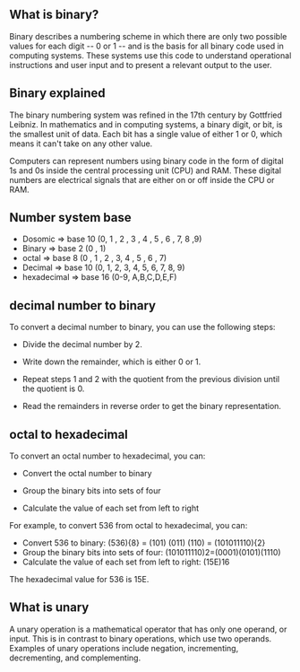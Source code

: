 ## What is binary?

Binary describes a numbering scheme in which there are only two possible values for each digit -- 0 or 1 -- and is the basis for all binary code used in computing systems. These systems use this code to understand operational instructions and user input and to present a relevant output to the user.

## Binary explained

The binary numbering system was refined in the 17th century by Gottfried Leibniz. In mathematics and in computing systems, a binary digit, or bit, is the smallest unit of data. Each bit has a single value of either 1 or 0, which means it can't take on any other value.

Computers can represent numbers using binary code in the form of digital 1s and 0s inside the central processing unit (CPU) and RAM. These digital numbers are electrical signals that are either on or off inside the CPU or RAM.

## Number system base

- Dosomic => base 10 (0, 1 , 2 , 3 , 4 , 5 , 6 , 7, 8 ,9)
- Binary => base 2 (0 , 1)
- octal => base 8 (0 , 1 , 2 , 3, 4 , 5 , 6 , 7)
- Decimal => base 10 (0, 1, 2, 3, 4, 5, 6, 7, 8, 9)
- hexadecimal => base 16 (0-9, A,B,C,D,E,F)

## decimal number to binary

To convert a decimal number to binary, you can use the following steps:

- Divide the decimal number by 2.

- Write down the remainder, which is either 0 or 1.

- Repeat steps 1 and 2 with the quotient from the previous division until the quotient is 0.

- Read the remainders in reverse order to get the binary representation.

## octal to hexadecimal

To convert an octal number to hexadecimal, you can:

- Convert the octal number to binary

- Group the binary bits into sets of four

- Calculate the value of each set from left to right

For example, to convert 536 from octal to hexadecimal, you can:

- Convert 536 to binary: (536){8} = (101) (011) (110) = (101011110){2}
- Group the binary bits into sets of four: (101011110)2=(0001)(0101)(1110)
- Calculate the value of each set from left to right: (15E)16

The hexadecimal value for 536 is 15E.

## What is unary

A unary operation is a mathematical operator that has only one operand, or input. This is in contrast to binary operations, which use two operands. Examples of unary operations include negation, incrementing, decrementing, and complementing.
